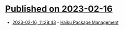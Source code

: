 # [Published on 2023-02-16](index.md)

* [2023-02-16, 11:28:43](https://lobste.rs/s/j9decl/haiku_package_management) - [Haiku Package Management](https://www.markround.com/blog/2023/02/13/haiku-package-management/)
